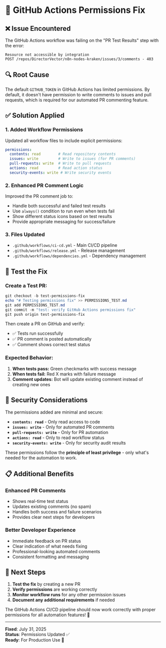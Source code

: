 # 🔧 GitHub Actions Permissions Fix

## ❌ **Issue Encountered**
The GitHub Actions workflow was failing on the "PR Test Results" step with the error:
```
Resource not accessible by integration
POST /repos/DirectorVector/n8n-nodes-kraken/issues/3/comments - 403
```

## 🔍 **Root Cause**
The default `GITHUB_TOKEN` in GitHub Actions has limited permissions. By default, it doesn't have permission to write comments to issues and pull requests, which is required for our automated PR commenting feature.

## ✅ **Solution Applied**

### **1. Added Workflow Permissions**
Updated all workflow files to include explicit permissions:

```yaml
permissions:
  contents: read        # Read repository contents
  issues: write         # Write to issues (for PR comments)
  pull-requests: write  # Write to pull requests
  actions: read         # Read action status
  security-events: write # Write security events
```

### **2. Enhanced PR Comment Logic**
Improved the PR comment job to:
- Handle both successful and failed test results
- Use `always()` condition to run even when tests fail
- Show different status icons based on test results
- Provide appropriate messaging for success/failure

### **3. Files Updated**
- `.github/workflows/ci-cd.yml` - Main CI/CD pipeline
- `.github/workflows/release.yml` - Release management  
- `.github/workflows/dependencies.yml` - Dependency management

## 🧪 **Test the Fix**

### **Create a Test PR:**
```powershell
git checkout -b test-permissions-fix
echo "# Testing permissions fix" >> PERMISSIONS_TEST.md
git add PERMISSIONS_TEST.md
git commit -m "test: verify GitHub Actions permissions fix"
git push origin test-permissions-fix
```

Then create a PR on GitHub and verify:
- ✅ Tests run successfully
- ✅ PR comment is posted automatically
- ✅ Comment shows correct test status

### **Expected Behavior:**
1. **When tests pass:** Green checkmarks with success message
2. **When tests fail:** Red X marks with failure message
3. **Comment updates:** Bot will update existing comment instead of creating new ones

## 🔐 **Security Considerations**

The permissions added are minimal and secure:
- **`contents: read`** - Only read access to code
- **`issues: write`** - Only for automated PR comments
- **`pull-requests: write`** - Only for PR automation
- **`actions: read`** - Only to read workflow status
- **`security-events: write`** - Only for security audit results

These permissions follow the **principle of least privilege** - only what's needed for the automation to work.

## 📋 **Additional Benefits**

### **Enhanced PR Comments**
- Shows real-time test status
- Updates existing comments (no spam)
- Handles both success and failure scenarios
- Provides clear next steps for developers

### **Better Developer Experience**
- Immediate feedback on PR status
- Clear indication of what needs fixing
- Professional-looking automated comments
- Consistent formatting and messaging

## 🚀 **Next Steps**

1. **Test the fix** by creating a new PR
2. **Verify permissions** are working correctly  
3. **Monitor workflow runs** for any other permission issues
4. **Document any additional requirements** if needed

The GitHub Actions CI/CD pipeline should now work correctly with proper permissions for all automation features! 🎉

---

**Fixed**: July 31, 2025  
**Status**: Permissions Updated ✅  
**Ready**: For Production Use 🚀
